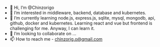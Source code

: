 - 👋 Hi, I’m @Chinzorigo
- 👀 I’m interested in middleware, backend, database and kubernetes.
- 🌱 I’m currently learning node.js, express.js, sqlite, mysql, mongodb, api, github, docker and kubernetes. Learning react and vue but frontend is challenging for me. Anyway, I can learn it.
- 💞️ I’m looking to collaborate on ...
- 📫 How to reach me - chinzorig.o@gmail.com

<!---
Chinzorigo/Chinzorigo is a ✨ special ✨ repository because its `README.md` (this file) appears on your GitHub profile.
You can click the Preview link to take a look at your changes.
--->
